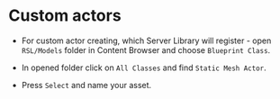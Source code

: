 # Custom actors

- For custom actor creating, which Server Library will register - open `RSL/Models` folder in Content Browser and choose `Blueprint Class`.

- In opened folder click on `All Classes` and find `Static Mesh Actor`.

- Press `Select` and name your asset.